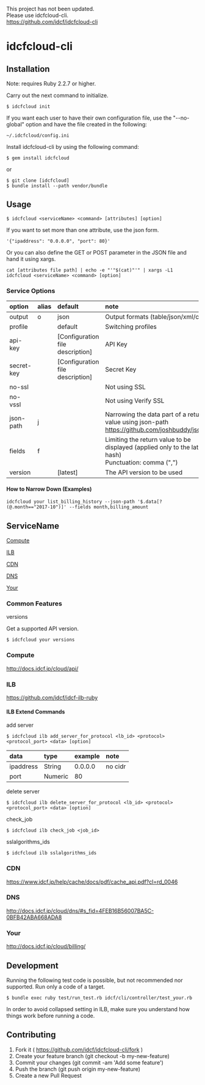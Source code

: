 This project has not been updated.  
Please use idcfcloud-cli.  
https://github.com/idcf/idcfcloud-cli

# idcfcloud-cli

## Installation

Note: requires Ruby 2.2.7 or higher.

Carry out the next command to initialize.

```
$ idcfcloud init
```

If you want each user to have their own configuration file, use the "--no-global" option and have the file created in the following:

```
~/.idcfcloud/config.ini
```

Install idcfcloud-cli by using the following command:

```
$ gem install idcfcloud
```
or
```
$ git clone [idcfcloud]
$ bundle install --path vendor/bundle
```

## Usage

```
$ idcfcloud <serviceName> <command> [attributes] [option]
```

If you want to set more than one attribute, use the json form.

``` ex)
'{"ipaddress": "0.0.0.0", "port": 80}'
```

Or you can also define the GET or POST parameter in the JSON file and hand it using xargs.

``` ex) xargs
cat [attributes file path] | echo -e "'"$(cat)"'" | xargs -L1 idcfcloud <serviceName> <command> [option]
```

### Service Options

| option | alias | default | note |
|:---|:---|:---|:---|
| output | o | json | Output formats (table/json/xml/csv) |
| profile |  | default | Switching profiles |
| api-key |  | [Configuration file description] | API Key |
| secret-key |  | [Configuration file description] | Secret Key |
| no-ssl |  |  | Not using SSL |
| no-vssl |  |  | Not using Verify SSL |
| json-path | j |  | Narrowing the data part of a return value using json-path<br/>https://github.com/joshbuddy/jsonpath |
| fields | f |  | Limiting the return value to be displayed (applied only to the latest hash)<br/>Punctuation: comma (",") |
| version |  | [latest] | The API version to be used |


#### How to Narrow Down (Examples)
```
idcfcloud your list_billing_history --json-path '$.data[?(@.month=="2017-10")]' --fields month,billing_amount
```

## ServiceName
[Compute](#compute)

[ILB](#ilb)

[CDN](#cdn)

[DNS](#dns)

[Your](#your)

### Common Features

versions

Get a supported API version. 

```code
$ idcfcloud your versions
```


### Compute<a name="compute"></a>

http://docs.idcf.jp/cloud/api/

### ILB<a name="ilb"></a>

https://github.com/idcf/idcf-ilb-ruby

#### ILB Extend Commands

add server

``` code
$ idcfcloud ilb add_server_for_protocol <lb_id> <protocol> <protocol_port> <data> [option]
```

| data | type | example | note |
|:---|:---|:---|:---|
| ipaddress | String | 0.0.0.0 | no cidr |
| port | Numeric | 80 |  |

delete server

``` code
$ idcfcloud ilb delete_server_for_protocol <lb_id> <protocol> <protocol_port> <data> [option]
```

check_job

``` code
$ idcfcloud ilb check_job <job_id>
```

sslalgorithms_ids

``` code
$ idcfcloud ilb sslalgorithms_ids
```

### CDN<a name="cdn"></a>

https://www.idcf.jp/help/cache/docs/pdf/cache_api.pdf?cl=rd_0046

### DNS<a name="dns"></a>

http://docs.idcf.jp/cloud/dns/#s_fid=4FEB16B56007BA5C-0BFB42ABA668ADA8

### Your<a name="your"></a>

http://docs.idcf.jp/cloud/billing/

## Development

Running the following test code is possible, but not recommended nor supported.  Run only a code of a target.

```code
$ bundle exec ruby test/run_test.rb idcf/cli/controller/test_your.rb
```

In order to avoid collapsed setting in ILB, make sure you understand how things work before running a code.

## Contributing

1. Fork it ( https://github.com/idcf/idcfcloud-cli/fork )
2. Create your feature branch (git checkout -b my-new-feature)
3. Commit your changes (git commit -am 'Add some feature')
4. Push the branch (git push origin my-new-feature)
5. Create a new Pull Request
